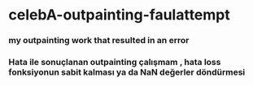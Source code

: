 # celebA-outpainting-faulattempt

### my outpainting work that resulted in an error
### Hata ile sonuçlanan outpainting çalışmam , hata loss fonksiyonun sabit kalması ya da NaN değerler döndürmesi
